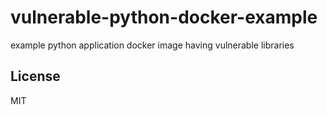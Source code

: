 # vulnerable-python-docker-example
example python application docker image having vulnerable libraries

## License
MIT